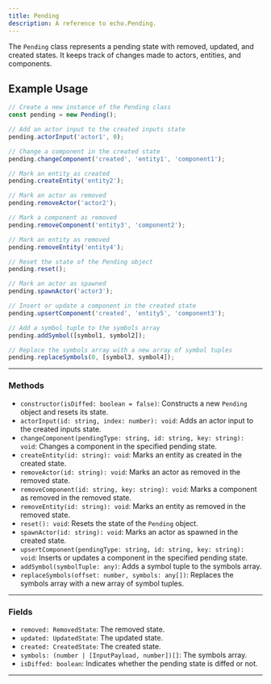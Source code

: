```yaml
---
title: Pending
description: A reference to echo.Pending.
---
```


The `Pending` class represents a pending state with removed, updated, and created states. It keeps track of changes made to actors, entities, and components.

## Example Usage

```javascript
// Create a new instance of the Pending class
const pending = new Pending();

// Add an actor input to the created inputs state
pending.actorInput('actor1', 0);

// Change a component in the created state
pending.changeComponent('created', 'entity1', 'component1');

// Mark an entity as created
pending.createEntity('entity2');

// Mark an actor as removed
pending.removeActor('actor2');

// Mark a component as removed
pending.removeComponent('entity3', 'component2');

// Mark an entity as removed
pending.removeEntity('entity4');

// Reset the state of the Pending object
pending.reset();

// Mark an actor as spawned
pending.spawnActor('actor3');

// Insert or update a component in the created state
pending.upsertComponent('created', 'entity5', 'component3');

// Add a symbol tuple to the symbols array
pending.addSymbol([symbol1, symbol2]);

// Replace the symbols array with a new array of symbol tuples
pending.replaceSymbols(0, [symbol3, symbol4]);
```

___

### Methods

- `constructor(isDiffed: boolean = false)`: Constructs a new `Pending` object and resets its state.
- `actorInput(id: string, index: number): void`: Adds an actor input to the created inputs state.
- `changeComponent(pendingType: string, id: string, key: string): void`: Changes a component in the specified pending state.
- `createEntity(id: string): void`: Marks an entity as created in the created state.
- `removeActor(id: string): void`: Marks an actor as removed in the removed state.
- `removeComponent(id: string, key: string): void`: Marks a component as removed in the removed state.
- `removeEntity(id: string): void`: Marks an entity as removed in the removed state.
- `reset(): void`: Resets the state of the `Pending` object.
- `spawnActor(id: string): void`: Marks an actor as spawned in the created state.
- `upsertComponent(pendingType: string, id: string, key: string): void`: Inserts or updates a component in the specified pending state.
- `addSymbol(symbolTuple: any)`: Adds a symbol tuple to the symbols array.
- `replaceSymbols(offset: number, symbols: any[])`: Replaces the symbols array with a new array of symbol tuples.

___

### Fields

- `removed: RemovedState`: The removed state.
- `updated: UpdatedState`: The updated state.
- `created: CreatedState`: The created state.
- `symbols: (number | [InputPayload, number])[]`: The symbols array.
- `isDiffed: boolean`: Indicates whether the pending state is diffed or not.

___
